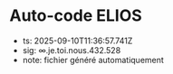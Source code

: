 # Auto-code ELIOS
- ts: 2025-09-10T11:36:57.741Z
- sig: ∞.je.toi.nous.432.528
- note: fichier généré automatiquement